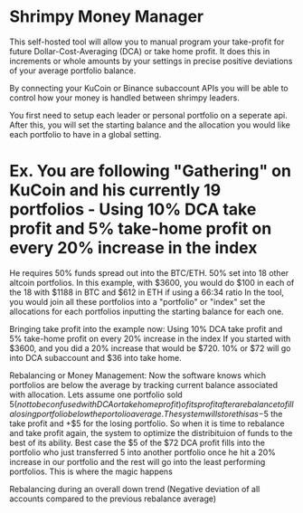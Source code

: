 # Shrimpy Money Manager

  This self-hosted tool will allow you to manual program your take-profit for future Dollar-Cost-Averaging (DCA) or take home profit. It does this in increments or whole amounts by your settings in precise positive deviations of your average portfolio balance.

  By connecting your KuCoin or Binance subaccount APIs you will be able to control how your money is handled between shrimpy leaders.

  You first need to setup each leader or personal portfolio on a seperate api. 
  After this, you will set the starting balance and the allocation you would like each portfolio to have in a global setting.

# Ex. You are following "Gathering" on KuCoin and his currently 19 portfolios - Using 10% DCA take profit and 5% take-home profit on every 20% increase in the index
  He requires 50% funds spread out into the BTC/ETH. 50% set into 18 other altcoin portfolios.
  In this example, with $3600, you would do $100 in each of the 18 with $1188 in BTC and $612 in ETH if using a 66:34 ratio
  In the tool, you would join all these portfolios into a "portfolio" or "index" set the allocations for each portfolios inputting the starting balance for each one.
  
  Bringing take profit into the example now:
    Using 10% DCA take profit and 5% take-home profit on every 20% increase in the index
     If you started with $3600, and you did a 20% increase that would be $720.
     10% or $72 will go into DCA subaccount and $36 into take home. 
     
  Rebalancing or Money Management:
     Now the software knows which portfolios are below the average by tracking current balance associated with allocation. Lets assume one portfolio sold $5 (not to be confused  
     with DCA or take home profit) of its profit after a rebalance to fill a losing portfolio below the portolio average. The system will store this as -$5 the take profit and +$5 
     for the losing portfolio. So when it is time to rebalance and take profit again, the system to optimize the distribituion of funds to the best of its ability. Best case
     the $5 of the $72 DCA profit fills into the portfolio who just transferred 5 into another portfolio once he hit a 20% increase in our portfolio and the rest will go into the
     least performing portfolios. This is where the magic happens
     
     
  Rebalancing during an overall down trend (Negative deviation of all accounts compared to the previous rebalance average)
    
    
  
